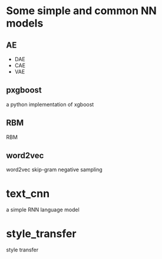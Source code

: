 # Some simple and common NN models

## AE
* DAE
* CAE
* VAE

## pxgboost
a python implementation of xgboost

## RBM
RBM

## word2vec
word2vec skip-gram negative sampling

# text_cnn
a simple RNN language model

# style_transfer
style transfer
